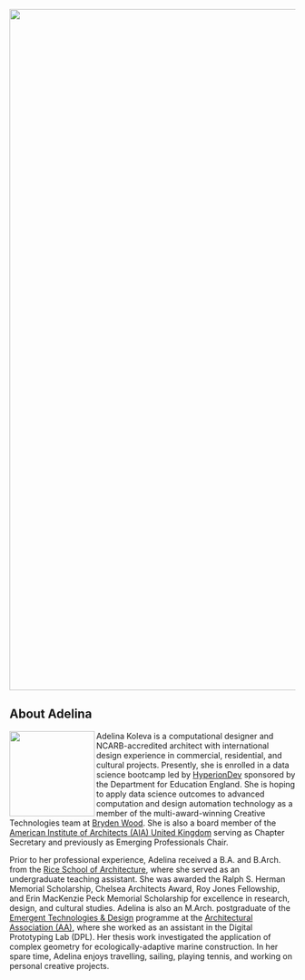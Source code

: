 <div style="text-align:center">
    <p align="center">
        <img  style="width:1200px;height:auto" src="https://media.licdn.com/dms/image/C5616AQE8YKGk_ky5Bw/profile-displaybackgroundimage-shrink_350_1400/0/1560550073753?e=1681344000&v=beta&t=baK-2lIjY-pZzL8FuliaC-601f7uNZEcs0qvWxpQ5es">
</div>

## About Adelina

<img align="left" width="150" height="auto" src="https://media.licdn.com/dms/image/C5603AQFz9XxESGSuiA/profile-displayphoto-shrink_800_800/0/1584452224560?e=1681344000&v=beta&t=Jq7CYkTKFe0UM69UUokNJc1i1Xv5R5QQdjoxcmoQ408">Adelina Koleva is a computational designer and NCARB-accredited architect with international design experience in commercial, residential, and cultural projects. Presently, she is enrolled in a data science bootcamp led by [HyperionDev](https://www.hyperiondev.com/) sponsored by the Department for Education England. She is hoping to apply data science outcomes to advanced computation and design automation technology as a member of the multi-award-winning Creative Technologies team at [Bryden Wood](https://www.brydenwood.com/). She is also a board member of the [American Institute of Architects (AIA) United Kingdom](http://www.aiauk.org/) serving as Chapter Secretary and previously as Emerging Professionals Chair.

Prior to her professional experience, Adelina received a B.A. and B.Arch. from the [Rice School of Architecture](https://arch.rice.edu/), where she served as an undergraduate teaching assistant. She was awarded the Ralph S. Herman Memorial Scholarship, Chelsea Architects Award, Roy Jones Fellowship, and Erin MacKenzie Peck Memorial Scholarship for excellence in research, design, and cultural studies. Adelina is also an M.Arch. postgraduate of the [Emergent Technologies & Design](https://emtech.aaschool.ac.uk/) programme at the [Architectural Association (AA)](https://www.aaschool.ac.uk/), where she worked as an assistant in the Digital Prototyping Lab (DPL). Her thesis work investigated the application of complex geometry for ecologically-adaptive marine construction. In her spare time, Adelina enjoys travelling, sailing, playing tennis, and working on personal creative projects.

